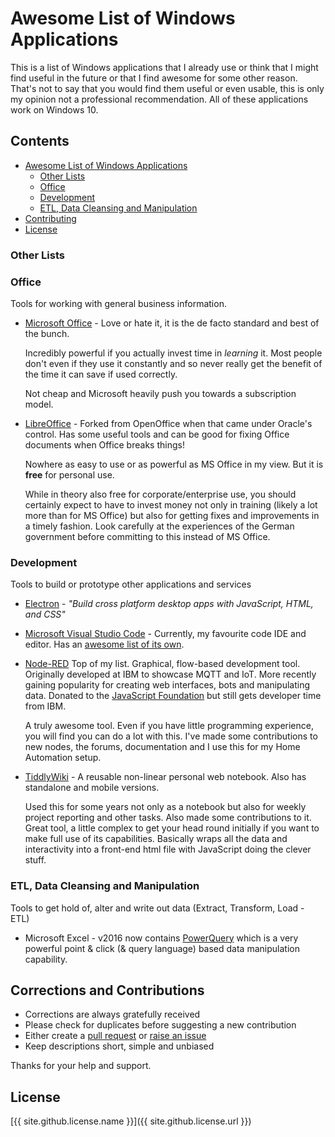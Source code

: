 # Awesome List of Windows Applications
This is a list of Windows applications that I already use or think that I might find useful in the future or that 
I find awesome for some other reason. That's not to say that you would find them useful or even usable, 
this is only my opinion not a professional recommendation.
All of these applications work on Windows 10. 

## Contents
- [Awesome List of Windows Applications](#awesome-list-of-windows-applications)
  - [Other Lists](#other-lists)
  - [Office](#office)
  - [Development](#development)
  - [ETL, Data Cleansing and Manipulation](#etl-data-cleansing-and-manipulation)
- [Contributing](#corrections-and-contributions)
- [License](#license)

### Other Lists

### Office
Tools for working with general business information.

- [Microsoft Office](https://products.office.com/en-gb/whats-new-office) - Love or hate it, 
  it is the de facto standard and best of the bunch. 
  
  Incredibly powerful if you actually invest time in *learning* it. Most people don't even if they use it
  constantly and so never really get the benefit of the time it can save if used correctly.

  Not cheap and Microsoft heavily push you towards a subscription model.

- [LibreOffice](https://www.libreoffice.org/) - Forked from OpenOffice when that came under Oracle's control.
  Has some useful tools and can be good for fixing Office documents when Office breaks things!

  Nowhere as easy to use or as powerful as MS Office in my view. But it is **free** for personal use.

  While in theory also free for corporate/enterprise use, you should certainly expect to have to invest money
  not only in training (likely a lot more than for MS Office) but also for getting fixes and improvements in a
  timely fashion. Look carefully at the experiences of the German government before committing to this instead
  of MS Office.

### Development
Tools to build or prototype other applications and services

- [Electron](https://electron.atom.io/) - *"Build cross platform desktop apps with JavaScript, HTML, and CSS"*

- [Microsoft Visual Studio Code](https://code.visualstudio.com/) - Currently, my favourite code IDE and editor. 
   Has an [awesome list of its own](https://github.com/viatsko/awesome-vscode).

- [Node-RED](https://nodered.org/)
  Top of my list. Graphical, flow-based development tool. Originally developed at IBM to showcase MQTT and IoT.
  More recently gaining popularity for creating web interfaces, bots and manipulating data. Donated to the
  [JavaScript Foundation](https://js.foundation/community/projects) but still gets developer time from IBM.
  
  A truly awesome tool. Even if you have little programming experience, you will find you can do a lot with this.
  I've made some contributions to new nodes, the forums, documentation and I use this for my Home Automation setup.

- [TiddlyWiki](http://tiddlywiki.com/) - A reusable non-linear personal web notebook. 
  Also has standalone and mobile versions.

  Used this for some years not only as a notebook but also for weekly project reporting and other tasks. Also made some contributions
  to it. Great tool, a little complex to get your head round initially if you want to make full use of its capabilities.
  Basically wraps all the data and interactivity into a front-end html file with JavaScript doing the clever stuff.

### ETL, Data Cleansing and Manipulation
Tools to get hold of, alter and write out data (Extract, Transform, Load - ETL)

- Microsoft Excel - v2016 now contains [PowerQuery](https://support.office.com/en-gb/article/Introduction-to-Microsoft-Power-Query-for-Excel-6e92e2f4-2079-4e1f-bad5-89f6269cd605) which is a very powerful point & click (& query language) based data manipulation capability.

## Corrections and Contributions
- Corrections are always gratefully received
- Please check for duplicates before suggesting a new contribution
- Either create a [pull request](https://github.com/TotallyInformation/awesome-to-me/pulls) or [raise an issue](https://github.com/TotallyInformation/awesome-to-me/issues)
- Keep descriptions short, simple and unbiased

Thanks for your help and support.

## License
[{{ site.github.license.name }}]({{ site.github.license.url }})
